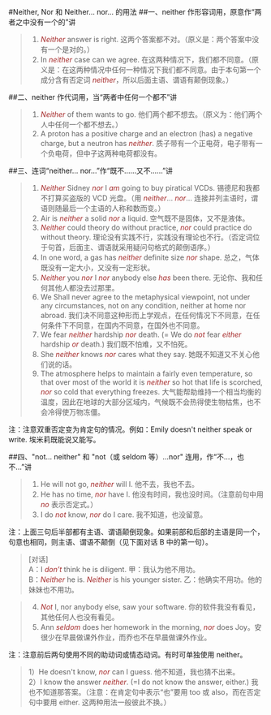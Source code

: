 #Neither, Nor 和 Neither… nor… 的用法
##一、neither 作形容词用，原意作“两者之中没有一个的”讲
>1. *Neither* answer is right. 这两个答案都不对。（原义是：两个答案中没有一个是对的。）
>2. In *neither* case can we agree. 在这两种情况下，我们都不同意。（原义是：在这两种情况中任何一种情况下我们都不同意。由于本句第一个成分含有否定词 *neither*，所以后面主语、谓语有颠倒现象。）

##二、neither 作代词用，当“两者中任何一个都不”讲
>1. *Neither* of them wants to go. 他们两个都不想去。（原义为：他们两个人中任何一个都不想去。）
>2. A proton has a positive charge and an electron (has) a negative charge, but a neutron has *neither*. 质子带有一个正电荷，电子带有一个负电荷，但中子这两种电荷都没有。

##三、连词“neither… nor…”作“既不……又不……”讲
>1. *Neither* Sidney *nor* I *am* going to buy piratical VCDs. 锡德尼和我都不打算买盗版的 VCD 光盘。（用 *neither*… *nor*… 连接并列主语时，谓语则随最后一个主语的人称和数而变。）
>2. Air is *neither* a solid *nor* a liquid. 空气既不是固体，又不是液体。
>3. *Neither* could theory do without practice, *nor* could practice do without theory. 理论没有实践不行，实践没有理论也不行。（否定词位于句首，后面主、谓语就采用疑问句格式的颠倒语序。）
>4. In one word, a gas has *neither* definite size *nor* shape. 总之，气体既没有一定大小，又没有一定形状。
>5. *Neither* you *nor* I *nor* anybody else *has* been there. 无论你、我和任何其他人都没去过那里。
>6. We Shall never agree to the metaphysical viewpoint, not under any circumstances, not on any condition, neither at home nor abroad. 我们决不同意这种形而上学观点，在任何情况下不同意，在任何条件下不同意，在国内不同意，在国外也不同意。
>7. We fear *neither* hardship *nor* death. (= We do *not* fear *either* hardship *or* death.) 我们既不怕难，又不怕死。
>8. She *neither* knows *nor* cares what they say. 她既不知道又不关心他们说的话。
>9. The atmosphere helps to maintain a fairly even temperature, so that over most of the world it is *neither* so hot that life is scorched, *nor* so cold that everything freezes. 大气能帮助维持一个相当均衡的温度，因此在地球的大部分区域内，气候既不会热得使生物枯焦，也不会冷得使万物冻僵。

注：注意双重否定变为肯定句的情况。例如：Emily doesn't neither speak or write. 埃米莉既能说又能写。

##四、"not… neither" 和 "not（或 seldom 等）…nor" 连用，作“不…，也不…”讲
>1. He will not go, *neither* will I. 他不去，我也不去。
>2. He has no time, *nor* have I. 他没有时间，我也没时间。（注意前句中用 *no* 表示否定式。）
>3. I do *not* know, *nor* do I care. 我不知道，也没留意。

注：上面三句后半部都有主语、谓语颠倒现象。如果前部和后部的主语是同一个，句意也相同，则主语、谓语不颠倒（见下面对话 B 中的第一句）。


>[对话]   
>A：I *don’t* think he is diligent. 甲：我认为他不用功。   
>B：*Neither* he is. *Neither* is his younger sister. 乙：他确实不用功。他的妹妹也不用功。  

>4. *Not* I, nor anybody else, saw your software. 你的软件我没有看见，其他任何人也没有看见。  
>5. Ann *seldom* does her homework in the morning, *nor* does Joy。安很少在早晨做课外作业，而乔也不在早晨做课外作业。

注：注意前后两句使用不同的助动词或情态动词。有时可单独使用 neither。

>1）He doesn't know, *nor* can I guess. 他不知道，我也猜不出来。  
>2）I know the answer *neither*. (=I do not know the answer, either.) 我也不知道那答案。（注意：在肯定句中表示“也”要用 too 或 also，而在否定句中要用 either. 这两种用法一般彼此不换。）

<style>em {color: brown;} </style>
